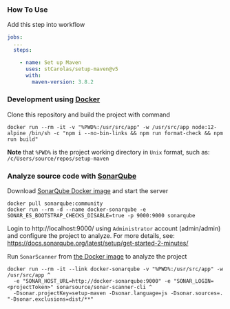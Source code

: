 ### How To Use

Add this step into workflow

```yaml
jobs:
  ...
  steps:

    - name: Set up Maven
      uses: stCarolas/setup-maven@v5
      with:
        maven-version: 3.8.2
```

### Development using [Docker](https://docs.docker.com/)

Clone this repository and build the project with command

```batch
docker run --rm -it -v "%PWD%:/usr/src/app" -w /usr/src/app node:12-alpine /bin/sh -c "npm i --no-bin-links && npm run format-check && npm run build"
```

**Note** that `%PWD%` is the project working directory in `Unix` format, such as: `/c/Users/source/repos/setup-maven`

### Analyze source code with [SonarQube](https://www.sonarqube.org/)

Download [SonarQube Docker image](https://hub.docker.com/_/sonarqube/) and start the server

```batch
docker pull sonarqube:community
docker run --rm -d --name docker-sonarqube -e SONAR_ES_BOOTSTRAP_CHECKS_DISABLE=true -p 9000:9000 sonarqube
```

Login to http://localhost:9000/ using `Administrator` account (admin/admin) and configure the project to analyze.
For more details, see: https://docs.sonarqube.org/latest/setup/get-started-2-minutes/

Run `SonarScanner` from [the Docker image](https://hub.docker.com/r/sonarsource/sonar-scanner-cli) to analyze the project

```batch
docker run --rm -it --link docker-sonarqube -v "%PWD%:/usr/src/app" -w /usr/src/app ^
  -e "SONAR_HOST_URL=http://docker-sonarqube:9000" -e "SONAR_LOGIN=<projectToken>" sonarsource/sonar-scanner-cli ^
  -Dsonar.projectKey=setup-maven -Dsonar.language=js -Dsonar.sources=. "-Dsonar.exclusions=dist/**"
```
